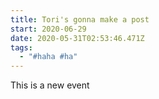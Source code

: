 ```yaml
---
title: Tori's gonna make a post
start: 2020-06-29
date: 2020-05-31T02:53:46.471Z
tags:
  - "#haha #ha"
---
```

This is a new event